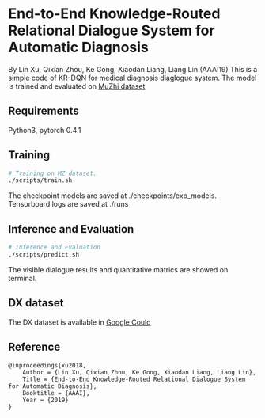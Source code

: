 # End-to-End Knowledge-Routed Relational Dialogue System for Automatic Diagnosis
By Lin Xu, Qixian Zhou, Ke Gong, Xiaodan Liang, Liang Lin (AAAI19)
This is a simple code of KR-DQN for medical diagnosis diaglogue system. The model is trained and evaluated on [MuZhi dataset](http://www.aclweb.org/anthology/P18-2033)

## Requirements
Python3, pytorch 0.4.1


## Training
```Bash
# Training on MZ dataset. 
./scripts/train.sh
```
The checkpoint models are saved at ./checkpoints/exp_models. Tensorboard logs are saved at ./runs

## Inference and Evaluation
```Bash
# Inference and Evaluation
./scripts/predict.sh
```
The visible dialogue results and quantitative matrics are showed on terminal.

## DX dataset
The DX dataset is available in [Google Could](https://drive.google.com/file/d/19WrAIH1fyJ8BTdsahU-LycTsYnPhUt2n/view?usp=sharing)


## Reference
```
@inproceedings{xu2018,
    Author = {Lin Xu, Qixian Zhou, Ke Gong, Xiaodan Liang, Liang Lin},
    Title = {End-to-End Knowledge-Routed Relational Dialogue System for Automatic Diagnosis},
    Booktitle = {AAAI},
    Year = {2019}
} 
```
